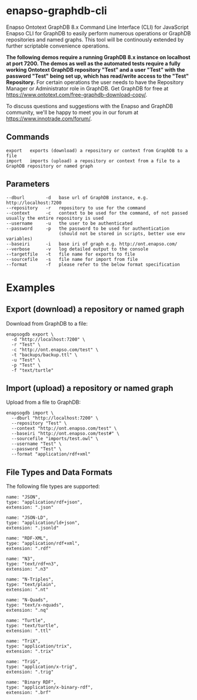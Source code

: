 # enapso-graphdb-cli
Enapso Ontotext GraphDB 8.x Command Line Interface (CLI) for JavaScript
Enapso CLI for GraphDB to easily perform numerous operations or GraphDB repositories and named graphs.
This tool will be continously extended by further scriptable convenience operations.

**The following demos require a running GraphDB 8.x instance on localhost at port 7200. The demos as well as the automated tests require a fully working Ontotext GraphDB repository "Test" and a user "Test" with the password "Test" being set up, which has read/write access to the "Test" Repository.** For certain operations the user needs to have the Repository Manager or Administrator role in GraphDB.
Get GraphDB for free at https://www.ontotext.com/free-graphdb-download-copy/.

To discuss questions and suggestions with the Enapso and GraphDB community, we'll be happy to meet you in our forum at https://www.innotrade.com/forum/.

## Commands
```
export   exports (download) a repository or context from GraphDB to a file
import   imports (upload) a repository or context from a file to a GraphDB repository or named graph
```
## Parameters
```
--dburl        -d   base url of GraphDB instance, e.g. http://localhost:7200
--repository   -r   repository to use for the command
--context      -c   context to be used for the command, of not passed usually the entire repository is used
--username     -u   the user to be authenticated
--password     -p   the password to be used for authentication
                    (should not be stored in scripts, better use env variables)
--baseiri      -i   base iri of graph e.g. http://ont.enapso.com/
--verbose      -v   log detailed output to the console
--targetfile   -t   file name for exports to file
--sourcefile   -s   file name for import from file
--format       -f   please refer to the below format specification
```

# Examples

## Export (download) a repository or named graph
Download from GraphDB to a file:
```
enapsogdb export \
  -d "http://localhost:7200" \
  -r "Test" \
  -c "http://ont.enapso.com/test" \
  -t "backups/backup.ttl" \
  -u "Test" \
  -p "Test" \
  -f "text/turtle"
```

## Import (upload) a repository or named graph
Upload from a file to GraphDB:
```
enapsogdb import \
  --dburl "http://localhost:7200" \
  --repository "Test" \
  --context "http://ont.enapso.com/test" \
  --baseiri "http://ont.enapso.com/test#" \
  --sourcefile "imports/test.owl" \
  --username "Test" \
  --password "Test" \
  --format "application/rdf+xml"
```

## File Types and Data Formats

The following file types are supported:
```
name: "JSON",
type: "application/rdf+json",
extension: ".json"

name: "JSON-LD",
type: "application/ld+json",
extension: ".jsonld"

name: "RDF-XML",
type: "application/rdf+xml",
extension: ".rdf"

name: "N3",
type: "text/rdf+n3",
extension: ".n3"

name: "N-Triples",
type: "text/plain",
extension: ".nt"

name: "N-Quads",
type: "text/x-nquads",
extension: ".nq"

name: "Turtle",
type: "text/turtle",
extension: ".ttl"

name: "TriX",
type: "application/trix",
extension: ".trix"

name: "TriG",
type: "application/x-trig",
extension: ".trig"

name: "Binary RDF",
type: "application/x-binary-rdf",
extension: ".brf"
```